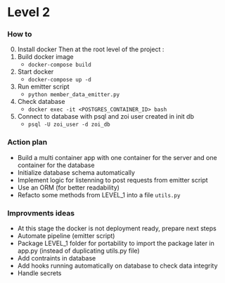 # Level 2

### How to

0. Install docker
Then at the root level of the project :
1. Build docker image
   - `docker-compose build`
2. Start docker
   - `docker-compose up -d`
3. Run emitter script 
   - `python member_data_emitter.py`
4. Check database 
   - `docker exec -it <POSTGRES_CONTAINER_ID> bash`
5. Connect to database with psql and zoi user created in init db
   - `psql -U zoi_user -d zoi_db`

### Action plan
- Build a multi container app with one container for the server and one container for the database
- Initialize database schema automatically 
- Implement logic for listenning to post requests from emitter script
- Use an ORM (for better readability)
- Refacto some methods from LEVEL_1 into a file `utils.py` 

### Improvments ideas
- At this stage the docker is not deployment ready, prepare next steps
- Automate pipeline (emitter script)
- Package LEVEL_1 folder for portability to import the package later in app.py (instead of duplicating utils.py file)
- Add contraints in database 
- Add hooks running automatically on database to check data integrity
- Handle secrets
